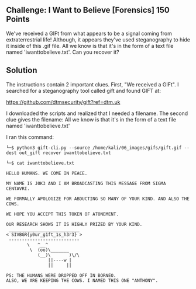## Challenge:  I Want to Believe [Forensics] 150 Points

We've received a GIFt from what appears to be a signal coming from extraterrestrial life! Although, it appears they've used steganography to hide it inside of this .gif file. All we know is that it's in the form of a text file named 'iwanttobelieve.txt'. Can you recover it?

## Solution
The instructions contain 2 important clues.  First, "We received a GIFt".  I searched for a steganography tool called gift and found GIFT at:

https://github.com/dtmsecurity/gift?ref=dtm.uk

I downloaded the scripts and realized that I needed a filename.  The second clue gives the filename:  All we know is that it's in the form of a text file named 'iwanttobelieve.txt'

I ran this command:
```
└─$ python3 gift-cli.py --source /home/kali/06_images/gifs/gift.gif --dest out_gift recover iwanttobelieve.txt
```
```
└─$ cat iwanttobelieve.txt 

HELLO HUMANS. WE COME IN PEACE.

MY NAME IS J0K3 AND I AM BROADCASTING THIS MESSAGE FROM SIGMA CENTAVRI.

WE FORMALLY APOLOGIZE FOR ABDUCTING SO MANY OF YOUR KIND. AND ALSO THE COWS.

WE HOPE YOU ACCEPT THIS TOKEN OF ATONEMENT.

OUR RESEARCH SHOWS IT IS HIGHLY PRIZED BY YOUR KIND.
 ___________________________
< SIVBGR{y0ur_g1ft_1s_h3r3} >
 ---------------------------
        \   ^__^
         \  (oo)\_______
            (__)\       )\/\
                ||----w |
                ||     ||

PS: THE HUMANS WERE DROPPED OFF IN BORNEO.
ALSO, WE ARE KEEPING THE COWS. I NAMED THIS ONE "ANTHONY".
```
